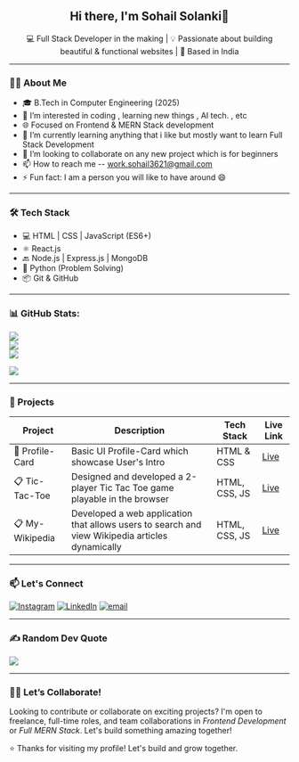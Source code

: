 <h2 align="center">Hi there, I'm Sohail Solanki👋</h2>

<p align="center">
  💻 Full Stack Developer in the making | 💡 Passionate about building beautiful & functional websites | 📍 Based in India
</p>

---

### 👩‍💻 About Me

- 🎓 B.Tech in Computer Engineering (2025)
- 👀 I’m interested in coding , learning new things , AI tech. , etc
- 🌐 Focused on Frontend & MERN Stack development
- 🌱 I’m currently learning anything that i like but mostly want to learn Full Stack Development 
- 💞️ I’m looking to collaborate on any new project which is for beginners 
- 📫 How to reach me -- work.sohail3621@gmail.com
- ⚡ Fun fact: I am a person you will like to have around 😄

---

### 🛠 Tech Stack

- 💻 HTML | CSS | JavaScript (ES6+)
- ⚛ React.js
- 🔙 Node.js | Express.js | MongoDB
- 🐍 Python (Problem Solving)
- 📦 Git & GitHub 

---


### 📊 GitHub Stats:
![](https://github-readme-stats.vercel.app/api?username=sohail3621&theme=ambient_gradient&hide_border=false&include_all_commits=true&count_private=true)<br/>
![](https://nirzak-streak-stats.vercel.app/?user=sohail3621&theme=ambient_gradient&hide_border=false)<br/>
![](https://github-readme-stats.vercel.app/api/top-langs/?username=sohail3621&theme=ambient_gradient&hide_border=false&include_all_commits=true&count_private=true&layout=compact)

[![](https://visitcount.itsvg.in/api?id=dikshashil&icon=0&color=0)](https://visitcount.itsvg.in)

---

### 🚀 Projects

| Project        | Description                                      | Tech Stack                | Live Link                      |
|----------------|--------------------------------------------------|---------------------------|--------------------------------|
| 🎯 Profile-Card | Basic UI Profile-Card which showcase User's Intro | HTML & CSS | [Live](https://sohail3621.github.io/Profile-Card/) |
| 📋 Tic-Tac-Toe | Designed and developed a 2-player Tic Tac Toe game playable in the browser | HTML, CSS, JS| [Live](https://sohail3621.github.io/TIC-TAC-TOE/) |
| 📋 My-Wikipedia | Developed a web application that allows users to search and view Wikipedia articles dynamically | HTML, CSS, JS| [Live](https://sohail3621.github.io/My-Wikipedia/) |


---

### 📫 Let's Connect

[![Instagram](https://img.shields.io/badge/Instagram-%23E4405F.svg?logo=Instagram&logoColor=white)](https://instagram.com/_sohail_3621_) [![LinkedIn](https://img.shields.io/badge/LinkedIn-%230077B5.svg?logo=linkedin&logoColor=white)](https://linkedin.com/in/Sohail3621) [![email](https://img.shields.io/badge/Email-D14836?logo=gmail&logoColor=white)](mailto:work.sohail3621@gmail.com) 

---

### ✍️ Random Dev Quote
![](https://quotes-github-readme.vercel.app/api?type=horizontal&theme=tokyonight)

---

### 🙋‍♀ Let’s Collaborate!

Looking to contribute or collaborate on exciting projects? I'm open to freelance, full-time roles, and team collaborations in *Frontend Development* or *Full MERN Stack*. Let's build something amazing together!

⭐ Thanks for visiting my profile! Let's build and grow together.



<!---
Sohail3621/Sohail3621 is a ✨ special ✨ repository because its `README.md` (this file) appears on your GitHub profile.
You can click the Preview link to take a look at your changes.
--->
